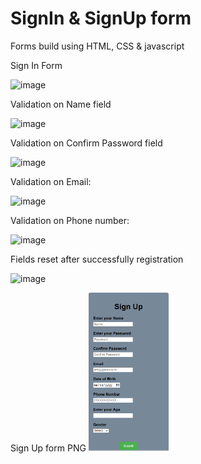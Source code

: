 # SignIn & SignUp form
 Forms build using HTML, CSS & javascript

Sign In Form

![image](https://github.com/fasihgithub/SignIn_SignUp_form/assets/150343594/e2cbe491-a6b7-4b66-ad3f-e8e5b6c1f0a3)

Validation on Name field

![image](https://github.com/fasihgithub/SignIn_SignUp_form/assets/150343594/85ce5751-f315-4dd6-b5aa-745530a5fb32)

Validation on Confirm Password field 

![image](https://github.com/fasihgithub/SignIn_SignUp_form/assets/150343594/1c150bb9-9210-44e4-9c27-334350b3ac61)


Validation on Email:

![image](https://github.com/fasihgithub/SignIn_SignUp_form/assets/150343594/476a2db5-ee30-49b5-90c9-781dc7154c38)

Validation on Phone number:

![image](https://github.com/fasihgithub/SignIn_SignUp_form/assets/150343594/464720f4-fbcb-4452-a438-8e8a767d2284)


Fields reset after successfully registration

![image](https://github.com/fasihgithub/SignIn_SignUp_form/assets/150343594/5fe57f19-3254-43f0-b889-ecd677630183)


Sign Up form PNG
<img src="pic1.PNG" width="128"/>

